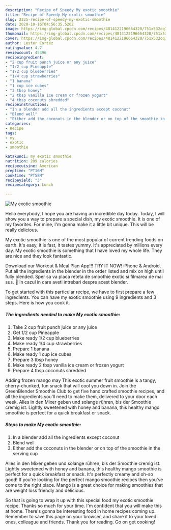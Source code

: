 ```yaml
---
description: "Recipe of Speedy My exotic smoothie"
title: "Recipe of Speedy My exotic smoothie"
slug: 2225-recipe-of-speedy-my-exotic-smoothie
date: 2020-10-16T04:56:35.520Z
image: https://img-global.cpcdn.com/recipes/4814122196664320/751x532cq70/my-exotic-smoothie-recipe-main-photo.jpg
thumbnail: https://img-global.cpcdn.com/recipes/4814122196664320/751x532cq70/my-exotic-smoothie-recipe-main-photo.jpg
cover: https://img-global.cpcdn.com/recipes/4814122196664320/751x532cq70/my-exotic-smoothie-recipe-main-photo.jpg
author: Lester Cortez
ratingvalue: 4.7
reviewcount: 45396
recipeingredient:
- "2 cup fruit punch juice or any juice"
- "1/2 cup Pineapple"
- "1/2 cup blueberries"
- "1/4 cup strawberries"
- "1 banana"
- "1 cup ice cubes"
- "3 tbsp honey"
- "2 tbsp vanilla ice cream or frozen yogurt"
- "4 tbsp coconuts shredded"
recipeinstructions:
- "In a blender add all the ingredients except coconut"
- "Blend well"
- "Either add the coconuts in the blender or on top of the smoothie in the serving cup"
categories:
- Recipe
tags:
- my
- exotic
- smoothie

katakunci: my exotic smoothie 
nutrition: 209 calories
recipecuisine: American
preptime: "PT16M"
cooktime: "PT58M"
recipeyield: "3"
recipecategory: Lunch

---
```



![My exotic smoothie](https://img-global.cpcdn.com/recipes/4814122196664320/751x532cq70/my-exotic-smoothie-recipe-main-photo.jpg)

Hello everybody, I hope you are having an incredible day today. Today, I will show you a way to prepare a special dish, my exotic smoothie. It is one of my favorites. For mine, I'm gonna make it a little bit unique. This will be really delicious.

My exotic smoothie is one of the most popular of current trending foods on earth. It's easy, it is fast, it tastes yummy. It's appreciated by millions every day. My exotic smoothie is something that I have loved my whole life. They are nice and they look fantastic.

Download our Workout &amp; Meal Plan App!!! TRY IT NOW! iPhone &amp; Android. Put all the ingredients in the blender in the order listed and mix on high until fully blended. Sper sa va placa reteta de smoothie exotic si filmarea de mai sus. 🙂 In cazul in care aveti intrebari despre acest blender.


To get started with this particular recipe, we have to first prepare a few ingredients. You can have my exotic smoothie using 9 ingredients and 3 steps. Here is how you cook it.

<!--inarticleads1-->

##### The ingredients needed to make My exotic smoothie:

1. Take 2 cup fruit punch juice or any juice
1. Get 1/2 cup Pineapple
1. Make ready 1/2 cup blueberries
1. Make ready 1/4 cup strawberries
1. Prepare 1 banana
1. Make ready 1 cup ice cubes
1. Prepare 3 tbsp honey
1. Make ready 2 tbsp vanilla ice cream or frozen yogurt
1. Prepare 4 tbsp coconuts shredded


Adding frozen mango may This exotic summer fruit smoothie is a tangy, cherry-chunked, fun snack that will cool you down in. Join the GreenBlender Smoothie Club to get five hand crafted smoothie recipes, and all the ingredients you&#39;ll need to make them, delivered to your door each week. Alles in den Mixer geben und solange rühren, bis der Smoothie cremig ist. Lightly sweetened with honey and banana, this healthy mango smoothie is perfect for a quick breakfast or snack. 

<!--inarticleads2-->

##### Steps to make My exotic smoothie:

1. In a blender add all the ingredients except coconut
1. Blend well
1. Either add the coconuts in the blender or on top of the smoothie in the serving cup


Alles in den Mixer geben und solange rühren, bis der Smoothie cremig ist. Lightly sweetened with honey and banana, this healthy mango smoothie is perfect for a quick breakfast or snack. It&#39;s perfectly creamy and oh-so good! If you&#39;re looking for the perfect mango smoothie recipes then you&#39;ve come to the right place. Mango is a great choice for making smoothies that are weight loss friendly and delicious. 

So that is going to wrap it up with this special food my exotic smoothie recipe. Thanks so much for your time. I'm confident that you will make this at home. There's gonna be interesting food in home recipes coming up. Remember to save this page on your browser, and share it to your loved ones, colleague and friends. Thank you for reading. Go on get cooking!
